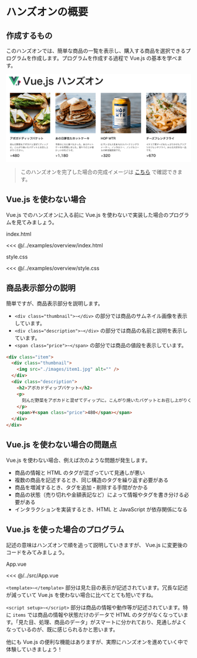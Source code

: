 # ハンズオンの概要

## 作成するもの

このハンズオンでは、簡単な商品の一覧を表示し、購入する商品を選択できるプログラムを作成します。プログラムを作成する過程で Vue.js の基本を学べます。

![vue-app](./images/sample.png)

> このハンズオンを完了した場合の完成イメージは [こちら](https://handson-example.vuejs-jp.org/) で確認できます。

## Vue.js を使わない場合

Vue.js でのハンズオンに入る前に Vue.js を使わないで実装した場合のプログラムを見てみましょう。

index.html

<<< @/../examples/overview/index.html

style.css

<<< @/../examples/overview/style.css

## 商品表示部分の説明

簡単ですが、商品表示部分を説明します。

- `<div class="thumbnail">~</div>` の部分では商品のサムネイル画像を表示しています。
- `<div class="description">~</div>` の部分では商品の名前と説明を表示しています。
- `<span class="price">~</span>` の部分では商品の値段を表示しています。

<!-- htmlはregion機能が使えないため直書き -->
```html
<div class="item">
  <div class="thumbnail">
    <img src="./images/item1.jpg" alt="" />
  </div>
  <div class="description">
    <h2>アボカドディップバケット</h2>
    <p>
      刻んだ野菜をアボカドと混ぜてディップに。こんがり焼いたバゲットとお召し上がりください。
    </p>
    <span>¥<span class="price">480</span></span>
  </div>
</div>
```

## Vue.js を使わない場合の問題点

Vue.js を使わない場合、例えば次のような問題が発生します。

- 商品の情報と HTML のタグが混ざっていて見通しが悪い
- 複数の商品を記述するとき、同じ構造のタグを繰り返す必要がある
- 商品を増減するとき、タグを追加・削除する手間がかかる
- 商品の状態（売り切れや金額表記など）によって情報やタグを書き分ける必要がある
- インタラクションを実装するとき、HTML と JavaScript が依存関係になる

## Vue.js を使った場合のプログラム

記述の意味はハンズオンで順を追って説明していきますが、 Vue.js に変更後のコードをみてみましょう。

App.vue

<<< @/../src/App.vue

`<template>~</template>` 部分は見た目の表示が記述されています。冗長な記述が減っていて Vue.js を使わない場合に比べてとても短いですね。

`<script setup>~</script>` 部分は商品の情報や動作等が記述されています。特に `items` では商品の情報や状態だけのデータで HTML のタグがなくなっています。「見た目、処理、商品のデータ」がスマートに分かれており、見通しがよくなっているのが、既に感じられるかと思います。

他にも Vue.js の便利な機能はありますが、実際にハンズオンを進めていく中で体験していきましょう！
